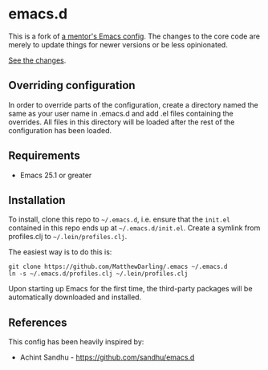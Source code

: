 # emacs.d

This is a fork of
[a mentor's Emacs config](https://github.com/sandhu/emacs.d). The
changes to the core code are merely to update things for newer
versions or be less opinionated.

[See the changes](https://github.com/sandhu/emacs.d/compare/0a6c4038ed9e29ca7147cc594933fb836bfa07a3...MatthewDarling:master).

## Overriding configuration

In order to override parts of the configuration, create a directory
named the same as your user name in .emacs.d and add .el files
containing the overrides. All files in this directory will be loaded
after the rest of the configuration has been loaded.

## Requirements

* Emacs 25.1 or greater

## Installation

To install, clone this repo to `~/.emacs.d`, i.e. ensure that the
`init.el` contained in this repo ends up at `~/.emacs.d/init.el`.
Create a symlink from profiles.clj to `~/.lein/profiles.clj`.

The easiest way is to do this is:

````
git clone https://github.com/MatthewDarling/.emacs ~/.emacs.d
ln -s ~/.emacs.d/profiles.clj ~/.lein/profiles.clj
````

Upon starting up Emacs for the first time, the third-party packages
will be automatically downloaded and installed.

## References
This config has been heavily inspired by:
* Achint Sandhu - https://github.com/sandhu/emacs.d
